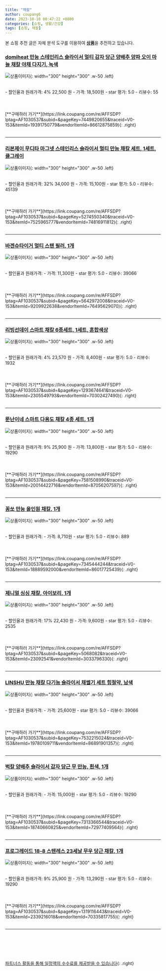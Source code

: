 ```yaml
---
title: "채칼"
author: coupang6
date: 2023-10-10 00:47:22 +0800
categories: [쇼핑, 생활/건강]
tags: [쇼핑, 채칼]
---
```


본 쇼핑 추천 글은 자체 분석 도구를 이용하여 [**상품**](https://link.coupang.com/a/bao1ui)을 추천하고 있습니다.

### [domiheat 만능 스테인리스 슬라이서 멀티 감자 당근 양배추 양파 오이 마늘 채칼 야채 다지기, 녹색](https://link.coupang.com/re/AFFSDP?lptag=AF1030537&subid=&pageKey=7449820655&traceid=V0-153&itemId=19391750779&vendorItemId=86612875859)

![상품이미지](https://thumbnail10.coupangcdn.com/thumbnails/remote/230x230ex/image/vendor_inventory/b780/30f30466c28167bb8868e5a1e6f8ffb6a94e3166292f866ede3c6a8fe1f0.jpg){: width="300" height="300" .w-50 .left}


<br>
- 할인율과 원래가격: 4%  22,500   원
- 가격: 18,500원
- star 평가: 5.0
- 리뷰수: 55
<br>
<br>
<br>
<br>
[**구매하러 가기**](https://link.coupang.com/re/AFFSDP?lptag=AF1030537&subid=&pageKey=7449820655&traceid=V0-153&itemId=19391750779&vendorItemId=86612875859){: .right}
<br>
<br>

---

### [리본제이 무디타 마그넷 스테인리스 슬라이서 멀티 만능 채칼 세트, 1세트, 쿨그레이](https://link.coupang.com/re/AFFSDP?lptag=AF1030537&subid=&pageKey=5274550340&traceid=V0-153&itemId=7525965777&vendorItemId=74816911812)

![상품이미지](https://thumbnail9.coupangcdn.com/thumbnails/remote/230x230ex/image/retail/images/4287847503566309-951718f3-a517-4d47-88ad-2b370cb56518.jpg){: width="300" height="300" .w-50 .left}


<br>
- 할인율과 원래가격: 32%  34,000   원
- 가격: 15,100원
- star 평가: 5.0
- 리뷰수: 45139
<br>
<br>
<br>
<br>
[**구매하러 가기**](https://link.coupang.com/re/AFFSDP?lptag=AF1030537&subid=&pageKey=5274550340&traceid=V0-153&itemId=7525965777&vendorItemId=74816911812){: .right}
<br>
<br>

---

### [바겐슈타이거 멀티 스텐 필러, 1개](https://link.coupang.com/re/AFFSDP?lptag=AF1030537&subid=&pageKey=5642972008&traceid=V0-153&itemId=9209922638&vendorItemId=76495629070)

![상품이미지](https://thumbnail9.coupangcdn.com/thumbnails/remote/230x230ex/image/retail/images/1057280086751300-2c84874b-8e10-4b92-81f0-6046f57b0eae.jpg){: width="300" height="300" .w-50 .left}


<br>
- 할인율과 원래가격: 
- 가격: 11,300원
- star 평가: 5.0
- 리뷰수: 39066
<br>
<br>
<br>
<br>
[**구매하러 가기**](https://link.coupang.com/re/AFFSDP?lptag=AF1030537&subid=&pageKey=5642972008&traceid=V0-153&itemId=9209922638&vendorItemId=76495629070){: .right}
<br>
<br>

---

### [리빙선데이 스마트 채칼 6종세트, 1세트, 혼합색상](https://link.coupang.com/re/AFFSDP?lptag=AF1030537&subid=&pageKey=1293674641&traceid=V0-153&itemId=2305549793&vendorItemId=70302427490)

![상품이미지](https://thumbnail7.coupangcdn.com/thumbnails/remote/230x230ex/image/retail/images/1659417909440776-9ed38893-15d4-4bb5-b84b-f2d10ff1256b.jpg){: width="300" height="300" .w-50 .left}


<br>
- 할인율과 원래가격: 4%  23,570   원
- 가격: 8,400원
- star 평가: 5.0
- 리뷰수: 1932
<br>
<br>
<br>
<br>
[**구매하러 가기**](https://link.coupang.com/re/AFFSDP?lptag=AF1030537&subid=&pageKey=1293674641&traceid=V0-153&itemId=2305549793&vendorItemId=70302427490){: .right}
<br>
<br>

---

### [뚠난이네 스마트 다용도 채칼 4종 세트, 1개](https://link.coupang.com/re/AFFSDP?lptag=AF1030537&subid=&pageKey=7581508990&traceid=V0-153&itemId=20014422716&vendorItemId=87056207597)

![상품이미지](https://thumbnail8.coupangcdn.com/thumbnails/remote/230x230ex/image/vendor_inventory/9fd3/fb73df5af30bb7c0e8b65b00cdbe3624b7996278b389216f995b6fc2e904.jpg){: width="300" height="300" .w-50 .left}


<br>
- 할인율과 원래가격: 9%  25,900   원
- 가격: 13,800원
- star 평가: 5.0
- 리뷰수: 19290
<br>
<br>
<br>
<br>
[**구매하러 가기**](https://link.coupang.com/re/AFFSDP?lptag=AF1030537&subid=&pageKey=7581508990&traceid=V0-153&itemId=20014422716&vendorItemId=87056207597){: .right}
<br>
<br>

---

### [꽁쏘 만능 올인원 채칼, 1개](https://link.coupang.com/re/AFFSDP?lptag=AF1030537&subid=&pageKey=7345444244&traceid=V0-153&itemId=18889592000&vendorItemId=86017725439)

![상품이미지](https://thumbnail6.coupangcdn.com/thumbnails/remote/230x230ex/image/retail/images/2023/05/19/16/5/26bfe04f-059b-4c5c-86b7-3ad6d45896d6.jpg){: width="300" height="300" .w-50 .left}


<br>
- 할인율과 원래가격: 
- 가격: 8,710원
- star 평가: 5.0
- 리뷰수: 889
<br>
<br>
<br>
<br>
[**구매하러 가기**](https://link.coupang.com/re/AFFSDP?lptag=AF1030537&subid=&pageKey=7345444244&traceid=V0-153&itemId=18889592000&vendorItemId=86017725439){: .right}
<br>
<br>

---

### [제니얼 싱싱 채칼, 아이보리, 1개](https://link.coupang.com/re/AFFSDP?lptag=AF1030537&subid=&pageKey=5068082&traceid=V0-153&itemId=23092541&vendorItemId=3033796330)

![상품이미지](https://thumbnail8.coupangcdn.com/thumbnails/remote/230x230ex/image/retail/images/2631904069461464-dcc4a2cd-1d69-48cd-aa0b-f6e6594fddf1.jpg){: width="300" height="300" .w-50 .left}


<br>
- 할인율과 원래가격: 17%  22,430   원
- 가격: 9,600원
- star 평가: 5.0
- 리뷰수: 2535
<br>
<br>
<br>
<br>
[**구매하러 가기**](https://link.coupang.com/re/AFFSDP?lptag=AF1030537&subid=&pageKey=5068082&traceid=V0-153&itemId=23092541&vendorItemId=3033796330){: .right}
<br>
<br>

---

### [LINSHU 만능 채칼 다기능 슬라이서 채썰기 세트 힘절약, 남색](https://link.coupang.com/re/AFFSDP?lptag=AF1030537&subid=&pageKey=7532215024&traceid=V0-153&itemId=19780109711&vendorItemId=86891901357)

![상품이미지](https://thumbnail8.coupangcdn.com/thumbnails/remote/230x230ex/image/vendor_inventory/35cf/502a6f6ececb272d9bcf1cc0566d146fe01c56a00734221b9aadb1be27fc.jpg){: width="300" height="300" .w-50 .left}


<br>
- 할인율과 원래가격: 
- 가격: 25,600원
- star 평가: 5.0
- 리뷰수: 39066
<br>
<br>
<br>
<br>
[**구매하러 가기**](https://link.coupang.com/re/AFFSDP?lptag=AF1030537&subid=&pageKey=7532215024&traceid=V0-153&itemId=19780109711&vendorItemId=86891901357){: .right}
<br>
<br>

---

### [벅칼 양배추 슬라이서 감자 당근 무 만능, 흰색, 1개](https://link.coupang.com/re/AFFSDP?lptag=AF1030537&subid=&pageKey=7313366544&traceid=V0-153&itemId=18740660825&vendorItemId=72977409564)

![상품이미지](https://thumbnail7.coupangcdn.com/thumbnails/remote/230x230ex/image/vendor_inventory/0b42/b96b65146570b1942ad9108d77a5ad6f1c7930fe12545652af471855363a.jpg){: width="300" height="300" .w-50 .left}


<br>
- 할인율과 원래가격: 
- 가격: 15,000원
- star 평가: 5.0
- 리뷰수: 19290
<br>
<br>
<br>
<br>
[**구매하러 가기**](https://link.coupang.com/re/AFFSDP?lptag=AF1030537&subid=&pageKey=7313366544&traceid=V0-153&itemId=18740660825&vendorItemId=72977409564){: .right}
<br>
<br>

---

### [프로그레이드 18-8 스텐레스 23세날 무우 당근 채칼, 1개](https://link.coupang.com/re/AFFSDP?lptag=AF1030537&subid=&pageKey=1319116443&traceid=V0-153&itemId=2339216018&vendorItemId=70335817755)

![상품이미지](https://thumbnail6.coupangcdn.com/thumbnails/remote/230x230ex/image/retail/images/2020/03/05/13/2/b96c6502-d66c-40fe-b8d3-8c3ef7f9c5c4.jpg){: width="300" height="300" .w-50 .left}


<br>
- 할인율과 원래가격: 9%  25,900   원
- 가격: 13,290원
- star 평가: 5.0
- 리뷰수: 19290
<br>
<br>
<br>
<br>
[**구매하러 가기**](https://link.coupang.com/re/AFFSDP?lptag=AF1030537&subid=&pageKey=1319116443&traceid=V0-153&itemId=2339216018&vendorItemId=70335817755){: .right}
<br>
<br>

---
<br><br><br><br><br> [파트너스 활동을 통해 일정액의 수수료를 제공받을 수 있습니다](https://link.coupang.com/a/bao1ui){: .right}